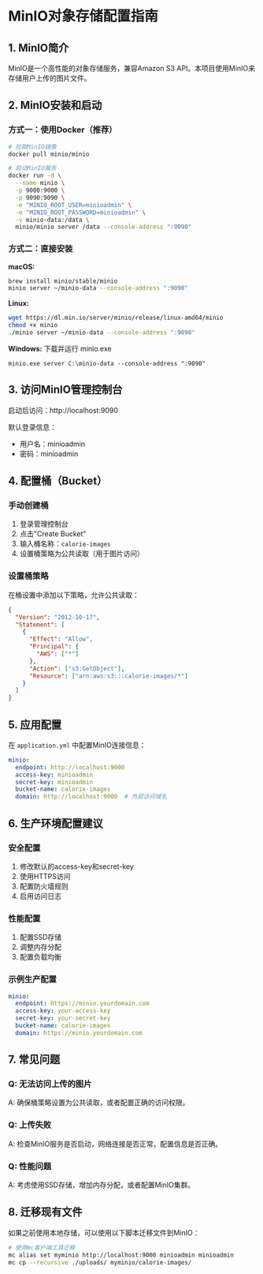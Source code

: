 # MinIO对象存储配置指南

## 1. MinIO简介

MinIO是一个高性能的对象存储服务，兼容Amazon S3 API。本项目使用MinIO来存储用户上传的图片文件。

## 2. MinIO安装和启动

### 方式一：使用Docker（推荐）

```bash
# 拉取MinIO镜像
docker pull minio/minio

# 启动MinIO服务
docker run -d \
  --name minio \
  -p 9000:9000 \
  -p 9090:9090 \
  -e "MINIO_ROOT_USER=minioadmin" \
  -e "MINIO_ROOT_PASSWORD=minioadmin" \
  -v minio-data:/data \
  minio/minio server /data --console-address ":9090"
```

### 方式二：直接安装

**macOS:**
```bash
brew install minio/stable/minio
minio server ~/minio-data --console-address ":9090"
```

**Linux:**
```bash
wget https://dl.min.io/server/minio/release/linux-amd64/minio
chmod +x minio
./minio server ~/minio-data --console-address ":9090"
```

**Windows:**
下载并运行 minio.exe
```
minio.exe server C:\minio-data --console-address ":9090"
```

## 3. 访问MinIO管理控制台

启动后访问：http://localhost:9090

默认登录信息：
- 用户名：minioadmin
- 密码：minioadmin

## 4. 配置桶（Bucket）

### 手动创建桶
1. 登录管理控制台
2. 点击"Create Bucket"
3. 输入桶名称：`calorie-images`
4. 设置桶策略为公共读取（用于图片访问）

### 设置桶策略
在桶设置中添加以下策略，允许公共读取：

```json
{
  "Version": "2012-10-17",
  "Statement": [
    {
      "Effect": "Allow",
      "Principal": {
        "AWS": ["*"]
      },
      "Action": ["s3:GetObject"],
      "Resource": ["arn:aws:s3:::calorie-images/*"]
    }
  ]
}
```

## 5. 应用配置

在 `application.yml` 中配置MinIO连接信息：

```yaml
minio:
  endpoint: http://localhost:9000
  access-key: minioadmin
  secret-key: minioadmin
  bucket-name: calorie-images
  domain: http://localhost:9000  # 外部访问域名
```

## 6. 生产环境配置建议

### 安全配置
1. 修改默认的access-key和secret-key
2. 使用HTTPS访问
3. 配置防火墙规则
4. 启用访问日志

### 性能配置
1. 配置SSD存储
2. 调整内存分配
3. 配置负载均衡

### 示例生产配置
```yaml
minio:
  endpoint: https://minio.yourdomain.com
  access-key: your-access-key
  secret-key: your-secret-key
  bucket-name: calorie-images
  domain: https://minio.yourdomain.com
```

## 7. 常见问题

### Q: 无法访问上传的图片
A: 确保桶策略设置为公共读取，或者配置正确的访问权限。

### Q: 上传失败
A: 检查MinIO服务是否启动，网络连接是否正常，配置信息是否正确。

### Q: 性能问题
A: 考虑使用SSD存储，增加内存分配，或者配置MinIO集群。

## 8. 迁移现有文件

如果之前使用本地存储，可以使用以下脚本迁移文件到MinIO：

```bash
# 使用mc客户端工具迁移
mc alias set myminio http://localhost:9000 minioadmin minioadmin
mc cp --recursive ./uploads/ myminio/calorie-images/
``` 